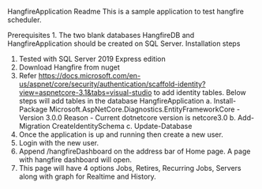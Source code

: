 HangfireApplication Readme
This is a sample application to test hangfire scheduler.

Prerequisites
	1. The two blank databases HangfireDB and HangfireApplication should be created on SQL Server.
Installation steps
  1. Tested with SQL Server 2019 Express edition
  2. Download Hangfire from nuget
  3. Refer https://docs.microsoft.com/en-us/aspnet/core/security/authentication/scaffold-identity?view=aspnetcore-3.1&tabs=visual-studio to add identity tables. Below steps will add tables in the database HangfireApplication
	  a. Install-Package Microsoft.AspNetCore.Diagnostics.EntityFrameworkCore -Version 3.0.0 
			Reason - Current dotnetcore version is netcore3.0
	  b. Add-Migration CreateIdentitySchema
	  c. Update-Database
  4. Once the application is up and running then create a new user.
  5. Login with the new user.
  6. Append /hangfireDashboard on the address bar of Home page. A page with hangfire dashboard will open.
  7. This page will have 4 options Jobs, Retires, Recurring Jobs, Servers along with graph for Realtime and History.